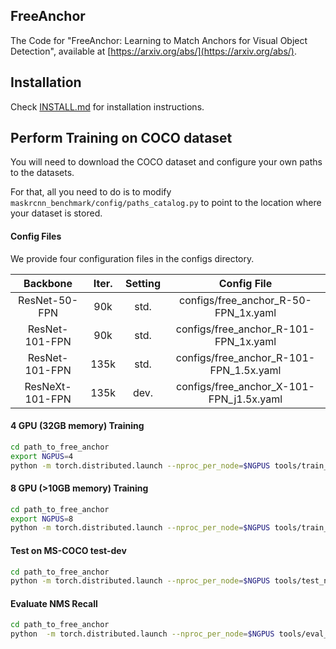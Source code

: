 ## FreeAnchor

The Code for "FreeAnchor: Learning to Match Anchors for Visual Object Detection", available at [https://arxiv.org/abs/](https://arxiv.org/abs/). 

## Installation 
Check [INSTALL.md](INSTALL.md) for installation instructions.

## Perform Training on COCO dataset
You will need to download the COCO dataset and configure your own paths to the datasets.

For that, all you need to do is to modify `maskrcnn_benchmark/config/paths_catalog.py` to point to the location where your dataset is stored.

#### Config Files
We provide four configuration files in the configs directory.

| Backbone | Iter. | Setting | Config File |  
| :-----: | :---: | :---: | :----------: |
| ResNet-50-FPN    |   90k |   std.  | configs/free_anchor_R-50-FPN_1x.yaml      | 
| ResNet-101-FPN   |   90k |   std.  | configs/free_anchor_R-101-FPN_1x.yaml     | 
| ResNet-101-FPN   |  135k |   std.  | configs/free_anchor_R-101-FPN_1.5x.yaml   | 
| ResNeXt-101-FPN  |  135k |   dev.  | configs/free_anchor_X-101-FPN_j1.5x.yaml  | 


#### 4 GPU (32GB memory) Training

```bash
cd path_to_free_anchor
export NGPUS=4
python -m torch.distributed.launch --nproc_per_node=$NGPUS tools/train_net.py --config-file "path/to/config/file.yaml"
```

#### 8 GPU (>10GB memory) Training

```bash
cd path_to_free_anchor
export NGPUS=8
python -m torch.distributed.launch --nproc_per_node=$NGPUS tools/train_net.py --config-file "path/to/config/file.yaml"
```

#### Test on MS-COCO test-dev

```bash
cd path_to_free_anchor
python -m torch.distributed.launch --nproc_per_node=$NGPUS tools/test_net.py --config-file "path/to/config/file.yaml" MODEL.WEIGHT "path/to/.pth file" DATASETS.TEST "('coco_test-dev',)"
```

#### Evaluate NMS Recall

```bash
cd path_to_free_anchor
python  -m torch.distributed.launch --nproc_per_node=$NGPUS tools/eval_NR.py --config-file "path/to/config/file.yaml" MODEL.WEIGHT "path/to/.pth file"
```
